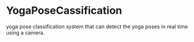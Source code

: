 # YogaPoseCassification
yoga pose classification system that can detect the yoga poses in real time using a camera.
